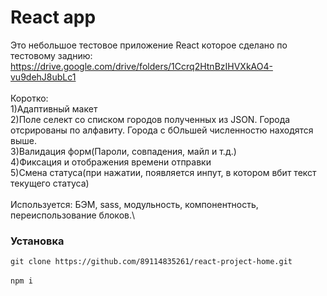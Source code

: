 # React app

Это небольшое тестовое приложение React которое сделано по тестовому заднию: \
https://drive.google.com/drive/folders/1Ccrq2HtnBzIHVXkAO4-vu9dehJ8ubLc1 \
\
Коротко: \
1)Адаптивный макет \
2)Поле селект со списком городов полученных из JSON. Города отсрированы по 
алфавиту. Города с бОльшей численностю находятся выше. \
3)Валидация форм(Пароли, совпадения, майл и т.д.) \
4)Фиксация и отображения времени отправки \
5)Смена статуса(при нажатии, появляется инпут, в котором вбит текст текущего 
статуса) \
\
Используется: БЭМ, sass, модульность, компонентность, переиспользование блоков.\

### Установка

`git clone https://github.com/89114835261/react-project-home.git` \
\
`npm i`
